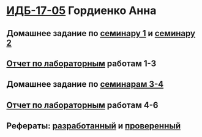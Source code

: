 # [ИДБ-17-05](https://github.com/stankin/design-part-1/wiki/list-id..) Гордиенко Анна


## Домашнее задание по [семинару 1](https://github.com/stankin/design-part-1/wiki/sem1#%D0%98%D0%94%D0%91-17-05) и [семинару 2](https://github.com/stankin/design-part-1/wiki/sem2#%D0%98%D0%94%D0%91-17-05)

## [Отчет по лабораторным](https://github.com/Beautiful-Bird/Beautiful-Bird.github.io/wiki/%D0%9B%D0%B0%D0%B1%D0%BE%D1%80%D0%B0%D1%82%D0%BE%D1%80%D0%BD%D1%8B%D0%B5-%D1%80%D0%B0%D0%B1%D0%BE%D1%82%D1%8B-1---3) работам 1-3

## Домашнее задание по [семинарам 3-4](https://github.com/Beautiful-Bird/Beautiful-Bird.github.io/wiki/%D0%94%D0%B5%D0%BB%D0%BE%D0%B2%D0%B0%D1%8F-%D0%B8%D0%B3%D1%80%D0%B0) 

## [Отчет по лабораторным]() работам 4-6

## Рефераты: [разработанный]() и [проверенный]()
